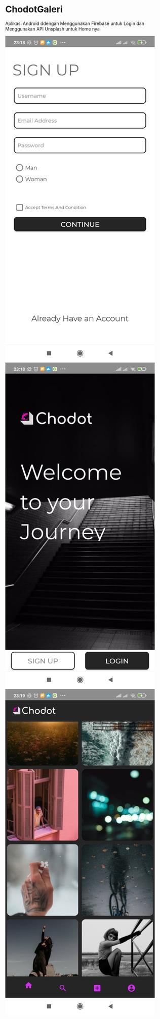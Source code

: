 # ChodotGaleri
Aplikasi Android ddengan Menggunakan Firebase untuk Login 
dan Menggunakan API Unsplash untuk Home nya


![ss1](1b1d467b-5543-4500-87f0-bf02d13ddadc.jpeg )
![ss2](3c00ade1-7d8d-4b9d-bc81-fc9887982ec6.jpeg )
![ss3](8e365307-f4f1-4ae6-b2c1-8d3fa791076e.jpeg )

